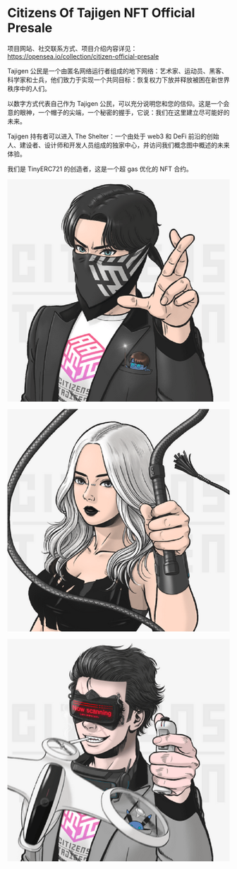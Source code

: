 # Citizens Of Tajigen NFT Official Presale

项目网站、社交联系方式、项目介绍内容详见：https://opensea.io/collection/citizen-official-presale

Tajigen 公民是一个由匿名网络运行者组成的地下网络：艺术家、运动员、黑客、科学家和士兵，他们致力于实现一个共同目标：恢复权力下放并释放被困在新世界秩序中的人们。

以数字方式代表自己作为 Tajigen 公民，可以充分说明您和您的信仰。这是一个会意的眼神，一个帽子的尖端，一个秘密的握手，它说：我们在这里建立尽可能好的未来。

Tajigen 持有者可以进入 The Shelter：一个由处于 web3 和 DeFi 前沿的创始人、建设者、设计师和开发人员组成的独家中心，并访问我们概念图中概述的未来体验。

我们是 TinyERC721 的创造者，这是一个超 gas 优化的 NFT 合约。

![nft](01.png)



![nft](02.png)



![nft](03.png)






